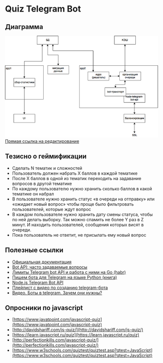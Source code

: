 # Quiz Telegram Bot

## Диаграмма 
![bot architecture](./docs/quiz-telegram-bot-architecture.png)
[Прямая ссылка на редактирование](https://www.draw.io/#G1xTVMxWpaF0GJBOxuXjc8B2q7-aZmQC2e)

## Тезисно о геймификации
- Сделать N тематик и сложностей
- Пользователь должен набрать X баллов в каждой тематике
- После X баллов в одной из тематик переходить на задавание вопросов в другой тематике
- По каждому пользователю нужно хранить сколько баллов в какой тематике он набрал
- В пользователе нужно хранить статус «в очереди на отправку» или «ожидает новый вопрос» чтобы проще было фильтровать пользователей, которые ждут вопрос
- В каждом пользователе нужно хранить дату смены статуса, чтобы по ней делать выборку. Так можно спамить не более Y раз в Z минут. И находить пользователей, сообщения которых висят в очереди.
- Пока пользователь не ответит, не присылать ему новый вопрос

## Полезные ссылки
- [Официальная документация](https://core.telegram.org/bots/api)
- [Bot API: часто задаваемые вопросы](https://tlgrm.ru/docs/bots/faq)
- [Лимиты Telegram bot API и работа с ними на Go (habr)](https://habrahabr.ru/post/317666/)
- [Пишем бота для Telegram на языке Python (книга)](https://www.gitbook.com/book/groosha/telegram-bot-lessons/details)
- [Node.js Telegram Bot API](https://github.com/yagop/node-telegram-bot-api)
- [Плейлист с видео по созданию telegram-бота](https://www.youtube.com/watch?v=5_BnZQENB2g&list=PLD-piGJ3Dtl3zlRzM4kyWgjHAZv_HDvHH)
- [Видео. Боты в telegram. Зачем они нужны?](https://www.youtube.com/watch?v=_HLbYEEUCtk&t=903s)

## Опросники по javascript
- [https://www.javatpoint.com/javascript-quiz](https://www.javatpoint.com/javascript-quiz)
- [http://davidshariff.com/js-quiz/](http://davidshariff.com/js-quiz/)
- [https://learn.javascript.ru/quiz](https://learn.javascript.ru/quiz)
- [http://perfectionkills.com/javascript-quiz/](http://perfectionkills.com/javascript-quiz/)
- [https://www.w3schools.com/quiztest/quiztest.asp?qtest=JavaScript](https://www.w3schools.com/quiztest/quiztest.asp?qtest=JavaScript)
